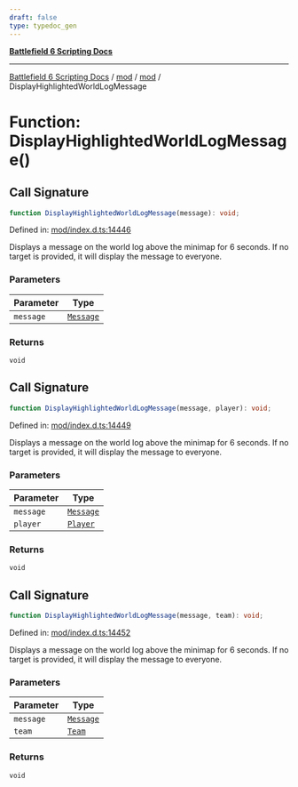 ```yaml
---
draft: false
type: typedoc_gen
---
```


[**Battlefield 6 Scripting Docs**](../../../_index.md)

***

[Battlefield 6 Scripting Docs](../../../_index.md) / [mod](../../_index.md) / [mod](../_index.md) / DisplayHighlightedWorldLogMessage

# Function: DisplayHighlightedWorldLogMessage()

## Call Signature

```ts
function DisplayHighlightedWorldLogMessage(message): void;
```

Defined in: [mod/index.d.ts:14446](https://github.com/battlefield-portal-community/portal-docs/blob/ff09b2690670f74de7e97198022e5a97ff1161ff/generators/santiago/mod/index.d.ts#L14446)

Displays a message on the world log above the minimap for 6 seconds. If no target is provided, it will display the message to everyone.

### Parameters

| Parameter | Type |
| ------ | ------ |
| `message` | [`Message`](../Message/_index.md) |

### Returns

`void`

## Call Signature

```ts
function DisplayHighlightedWorldLogMessage(message, player): void;
```

Defined in: [mod/index.d.ts:14449](https://github.com/battlefield-portal-community/portal-docs/blob/ff09b2690670f74de7e97198022e5a97ff1161ff/generators/santiago/mod/index.d.ts#L14449)

Displays a message on the world log above the minimap for 6 seconds. If no target is provided, it will display the message to everyone.

### Parameters

| Parameter | Type |
| ------ | ------ |
| `message` | [`Message`](../Message/_index.md) |
| `player` | [`Player`](../Player/_index.md) |

### Returns

`void`

## Call Signature

```ts
function DisplayHighlightedWorldLogMessage(message, team): void;
```

Defined in: [mod/index.d.ts:14452](https://github.com/battlefield-portal-community/portal-docs/blob/ff09b2690670f74de7e97198022e5a97ff1161ff/generators/santiago/mod/index.d.ts#L14452)

Displays a message on the world log above the minimap for 6 seconds. If no target is provided, it will display the message to everyone.

### Parameters

| Parameter | Type |
| ------ | ------ |
| `message` | [`Message`](../Message/_index.md) |
| `team` | [`Team`](../Team/_index.md) |

### Returns

`void`
